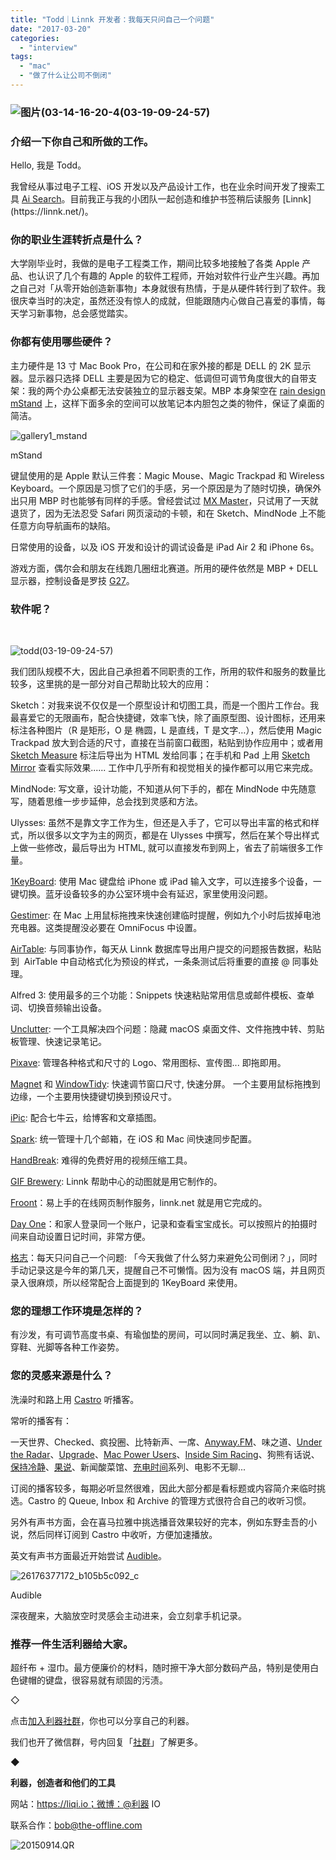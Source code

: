 ```yaml
---
title: "Todd｜Linnk 开发者：我每天只问自己一个问题"
date: "2017-03-20"
categories: 
  - "interview"
tags: 
  - "mac"
  - "做了什么让公司不倒闭"
---
```


### ![图片(03-14-16-20-4(03-19-09-24-57)](/images/87355.jpg)

### **介绍一下你自己和所做的工作。**

Hello, 我是 Todd。

我曾经从事过电子工程、iOS 开发以及产品设计工作，也在业余时间开发了搜索工具 [Ai Search](https://itunes.apple.com/us/app/ai-search-powerful...search/id936310061?...)。目前我正与我的小团队一起创造和维护书签稍后读服务 [Linnk](https://linnk.net/)。

### **你的职业生涯转折点是什么？**

大学刚毕业时，我做的是电子工程类工作，期间比较多地接触了各类 Apple 产品、也认识了几个有趣的 Apple 的软件工程师，开始对软件行业产生兴趣。再加之自己对「从零开始创造新事物」本身就很有热情，于是从硬件转行到了软件。我很庆幸当时的决定，虽然还没有惊人的成就，但能跟随内心做自己喜爱的事情，每天学习新事物，总会感觉踏实。

### **你都有使用哪些硬件？**

主力硬件是 13 寸 Mac Book Pro，在公司和在家外接的都是 DELL 的 2K 显示器。显示器只选择 DELL 主要是因为它的稳定、低调但可调节角度很大的自带支架：我的两个办公桌都无法安装独立的显示器支架。MBP 本身架空在 [rain design mStand](https://www.raindesigninc.com/mstand.html) 上，这样下面多余的空间可以放笔记本内胆包之类的物件，保证了桌面的简洁。

![gallery1_mstand](/images/20266.jpg)

mStand

键鼠使用的是 Apple 默认三件套：Magic Mouse、Magic Trackpad 和 Wireless Keyboard。一个原因是习惯了它们的手感，另一个原因是为了随时切换，确保外出只用 MBP 时也能够有同样的手感。曾经尝试过 [MX Master](https://www.logitech.com.cn/zh-cn/product/mx-master)，只试用了一天就退货了，因为无法忍受 Safari 网页滚动的卡顿，和在 Sketch、MindNode 上不能任意方向导航画布的缺陷。

日常使用的设备，以及 iOS 开发和设计的调试设备是 iPad Air 2 和 iPhone 6s。

游戏方面，偶尔会和朋友在线跑几圈纽北赛道。所用的硬件依然是 MBP + DELL 显示器，控制设备是罗技 [G27](https://gaming.logitech.com/zh-cn/product/g27-racing-wheel)。

### **软件呢？**

 

![todd(03-19-09-24-57)](/images/93430-546x1024.jpg)

我们团队规模不大，因此自己承担着不同职责的工作，所用的软件和服务的数量比较多，这里挑的是一部分对自己帮助比较大的应用：

Sketch：对我来说不仅仅是一个原型设计和切图工具，而是一个图片工作台。我最喜爱它的无限画布，配合快捷键，效率飞快，除了画原型图、设计图标，还用来标注各种图片（R 是矩形，O 是 椭圆，L 是直线，T 是文字…），然后使用 Magic Trackpad 放大到合适的尺寸，直接在当前窗口截图，粘贴到协作应用中；或者用 [Sketch Measure](https://github.com/utom/sketch-measure) 标注后导出为 HTML 发给同事；在手机和 Pad 上用 [Sketch Mirror](https://itunes.apple.com/us/app/sketch-mirror/id677296955?mt=8) 查看实际效果...... 工作中几乎所有和视觉相关的操作都可以用它来完成。

MindNode: 写文章，设计功能，不知道从何下手的，都在 MindNode 中先随意写，随着思维一步步延伸，总会找到灵感和方法。

Ulysses: 虽然不是靠文字工作为生，但还是入手了，它可以导出丰富的格式和样式，所以很多以文字为主的网页，都是在 Ulysses 中撰写，然后在某个导出样式上做一些修改，最后导出为 HTML, 就可以直接发布到网上，省去了前端很多工作量。

[1KeyBoard](https://itunes.apple.com/us/app/1keyboard/id766939888?mt=12): 使用 Mac 键盘给 iPhone 或 iPad 输入文字，可以连接多个设备，一键切换。蓝牙设备较多的办公室环境中会有延迟，家里使用没问题。

[Gestimer](https://itunes.apple.com/us/app/gestimer/id990588172?mt=12): 在 Mac 上用鼠标拖拽来快速创建临时提醒，例如九个小时后拔掉电池充电器。这类提醒没必要在 OmniFocus 中设置。

[AirTable](https://airtable.com/): 与同事协作，每天从 Linnk 数据库导出用户提交的问题报告数据，粘贴到  AirTable 中自动格式化为预设的样式，一条条测试后将重要的直接 @ 同事处理。

Alfred 3: 使用最多的三个功能：Snippets 快速粘贴常用信息或邮件模板、查单词、切换音频输出设备。

[Unclutter](https://itunes.apple.com/us/app/unclutter-files-notes-and.../id577085396?...): 一个工具解决四个问题：隐藏 macOS 桌面文件、文件拖拽中转、剪贴板管理、快速记录笔记。

[Pixave](https://itunes.apple.com/us/app/pixave/id924891282?mt=12): 管理各种格式和尺寸的 Logo、常用图标、宣传图... 即拖即用。

[Magnet](https://itunes.apple.com/us/app/magnet/id441258766?mt=12) 和 [WindowTidy](https://itunes.apple.com/us/app/window-tidy/id456609775?mt=12): 快速调节窗口尺寸, 快速分屏。 一个主要用鼠标拖拽到边缘，一个主要用快捷键切换到预设尺寸。

[iPic](https://itunes.apple.com/cn/app/ipic-图床神器-众多图片上传方式.../id1101244278?...): 配合七牛云，给博客和文章插图。

[Spark](https://sparkmailapp.com/): 统一管理十几个邮箱，在 iOS 和 Mac 间快速同步配置。

[HandBreak](https://handbrake.fr/): 难得的免费好用的视频压缩工具。

[GIF Brewery](https://gifbrewery.com/): Linnk 帮助中心的动图就是用它制作的。

[Froont](https://froont.com/)：易上手的在线网页制作服务，linnk.net 就是用它完成的。

[Day One](https://dayoneapp.com/)：和家人登录同一个账户，记录和查看宝宝成长。可以按照片的拍摄时间来自动设置日记时间，非常方便。

[格志](https://griddiaryapp.com/zh/)：每天只问自己一个问题: 「今天我做了什么努力来避免公司倒闭？」，同时手动记录这是今年的第几天，提醒自己不可懒惰。因为没有 macOS 端，并且网页录入很麻烦，所以经常配合上面提到的 1KeyBoard 来使用。

### **您的理想工作环境是怎样的？**

有沙发，有可调节高度书桌、有瑜伽垫的房间，可以同时满足我坐、立、躺、趴、穿鞋、光脚等各种工作姿势。

### **您的灵感来源是什么？**

洗澡时和路上用 [Castro](https://supertop.co/castro/) 听播客。

常听的播客有：

一天世界、Checked、疯投圈、比特新声、一席、[Anyway.FM](https://anyway.fm/)、味之道、[Under the Radar](https://www.relay.fm/radar)、[Upgrade](https://www.relay.fm/upgrade)、[Mac Power Users](https://www.relay.fm/mpu)、[Inside Sim Racing](https://www.isrtv.com/)、狗熊有话说、[保持冷静](https://itunes.apple.com/us/podcast/保持冷静/id946976542?mt=2)、[果说](https://itunes.apple.com/us/podcast/果说/id1064984440?mt=2)、新闻酸菜馆、[充电时间](https://podcast.okihika.com/MY/aid/694593627/%E5%85%85%E7%94%B5%E6%97%B6%E9%97%B4)系列、电影不无聊...

订阅的播客较多，每期必听显然很难，因此大部分都是看标题或内容简介来临时挑选。Castro 的 Queue, Inbox 和 Archive 的管理方式很符合自己的收听习惯。

另外有声书方面，会在喜马拉雅中挑选播音效果较好的完本，例如东野圭吾的小说，然后同样订阅到 Castro 中收听，方便加速播放。

英文有声书方面最近开始尝试 [Audible](https://www.audible.com/)。

![26176377172_b105b5c092_c](/images/62857.jpg)

Audible

深夜醒来，大脑放空时灵感会主动进来，会立刻拿手机记录。

### **推荐一件生活利器给大家。**

超纤布 + 湿巾。最方便廉价的材料，随时擦干净大部分数码产品，特别是使用白色键帽的键盘，很容易就有顽固的污渍。

◇

点击[加入利器社群](https://mp.weixin.qq.com/s?__biz=MzA3NTgzNzU2NQ==&mid=210705975&idx=2&sn=6d36817975e19bd13b345639a49e14df&scene=21#wechat_redirect)，你也可以分享自己的利器。

我们也开了微信群，号内回复「[社群](https://mp.weixin.qq.com/s?__biz=MzA3NTgzNzU2NQ==&mid=2653410556&idx=1&sn=548d0c0af165d594652a82eb55027477&chksm=84b90deeb3ce84f870dd9831e8e57d4e3326a8de08d30895c95797f74e17ae0ce3f2f41505c4&scene=21#wechat_redirect)」了解更多。

◆

**利器，创造者和他们的工具**

网站：https://liqi.io；微博：@利器 IO

联系合作：bob@the-offline.com

![20150914.QR](/images/15623.jpg)
